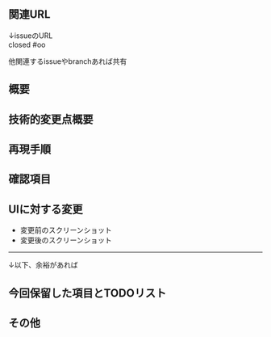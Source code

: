 ## 関連URL

↓issueのURL  
closed #oo

他関連するissueやbranchあれば共有

## 概要
<!--
- なぜこの変更をするのか、
- 課題は何か、
- これによってどう解決されるのか、
- など、この変更に対する概要を記載
-->

## 技術的変更点概要
<!--
※ 変更点はソースコードを見ればわかるので、大雑把な記述でOK
（そこまで大きくない変更や概要と記述内容が被る場合は省略してOK）
- ロジックがどういう手順で動くのか
- レビュワーにわかるように、技術的視線での変更概要説明
-->

## 再現手順
<!--
- 確認項目を確認するうえで必要な手順があれば記述
-->

## 確認項目
<!--
- このプルリクをマージできるかどうかの基準を羅列する
- 基準は客観的に判断できるものが望ましい
- 「ちゃんと実装されてるか」のような曖昧な基準はNG

例）
- [ ] storybookで表示されているボタンが、XDの#1と同じデザインになっているか
- [ ] propsのbackgroundを変更した場合、ボタンの背景色も同様に変化するか
- [ ] HogeApiをリクエストした際に、StoreにUserStateが格納されるか
-->

## UIに対する変更

- 変更前のスクリーンショット
- 変更後のスクリーンショット

---
↓以下、余裕があれば

## 今回保留した項目とTODOリスト

<!-- 
箇条書きで書く。できれば次のチケットを作る。

- あれこれを治す #xxxxxx
- あれそれを実装する #xxxxxx 
-->

## その他

<!-- 
- レビュワーに対する注意点 (ここはこういう風に思ったけどこういう風に実装した、ここはこうしようと思ったんだけどこういう悩みがありやめた、など注意点があれば)
- リリースに対する注意点 (その他) 
-->
